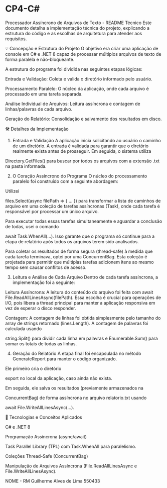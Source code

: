 # CP4-C#

Processador Assíncrono de Arquivos de Texto - README Técnico
Este documento detalha a implementação técnica do projeto, explicando a estrutura do código e as escolhas de arquitetura para atender aos requisitos.

💡 Concepção e Estrutura do Projeto
O objetivo era criar uma aplicação de console em C# e .NET 8 capaz de processar múltiplos arquivos de texto de forma paralela e não-bloqueante.



A estrutura do programa foi dividida nas seguintes etapas lógicas:


Entrada e Validação: Coleta e valida o diretório informado pelo usuário.


Processamento Paralelo: O núcleo da aplicação, onde cada arquivo é processado em uma tarefa separada.


Análise Individual de Arquivos: Leitura assíncrona e contagem de linhas/palavras de cada arquivo.


Geração do Relatório: Consolidação e salvamento dos resultados em disco.

🛠️ Detalhes da Implementação
1. Entrada e Validação
A aplicação inicia solicitando ao usuário o caminho de um diretório. A entrada é validada para garantir que o diretório realmente exista antes de prosseguir. Em seguida, o sistema utiliza 

Directory.GetFiles() para buscar por todos os arquivos com a extensão .txt na pasta informada.

2. O Coração Assíncrono do Programa
O núcleo do processamento paralelo foi construído com a seguinte abordagem:

Utilizei 

files.Select(async filePath => { ... }) para transformar a lista de caminhos de arquivo em uma coleção de tarefas assíncronas (Task), onde cada tarefa é responsável por processar um único arquivo.

Para executar todas essas tarefas simultaneamente e aguardar a conclusão de todas, usei o comando 

await Task.WhenAll(...). Isso garante que o programa só continue para a etapa de relatório após todos os arquivos terem sido analisados.

Para coletar os resultados de forma segura (thread-safe) à medida que cada tarefa terminava, optei por uma ConcurrentBag<string>. Esta coleção é projetada para permitir que múltiplas tarefas adicionem itens ao mesmo tempo sem causar conflitos de acesso.

3. Leitura e Análise de Cada Arquivo
Dentro de cada tarefa assíncrona, a implementação foi a seguinte:


Leitura Assíncrona: A leitura do conteúdo do arquivo foi feita com await File.ReadAllLinesAsync(filePath). Essa escolha é crucial para operações de I/O, pois libera a thread principal para manter a aplicação responsiva em vez de esperar o disco responder.


Contagem: A contagem de linhas foi obtida simplesmente pelo tamanho do array de strings retornado (lines.Length). A contagem de palavras foi calculada usando 

string.Split() para dividir cada linha em palavras e Enumerable.Sum() para somar os totais de todas as linhas.

4. Geração do Relatório
A etapa final foi encapsulada no método GenerateReport para manter o código organizado.

Ele primeiro cria o diretório 

export no local da aplicação, caso ainda não exista.

Em seguida, ele salva os resultados (previamente armazenados na 

ConcurrentBag) de forma assíncrona no arquivo relatorio.txt  usando 

await File.WriteAllLinesAsync(...).

🚀 Tecnologias e Conceitos Aplicados

C# e .NET 8 


Programação Assíncrona (async/await) 

Task Parallel Library (TPL) com Task.WhenAll para paralelismo.

Coleções Thread-Safe (ConcurrentBag)


Manipulação de Arquivos Assíncrona (File.ReadAllLinesAsync e File.WriteAllLinesAsync).

NOME - RM
Guilherme Alves de Lima 550433
